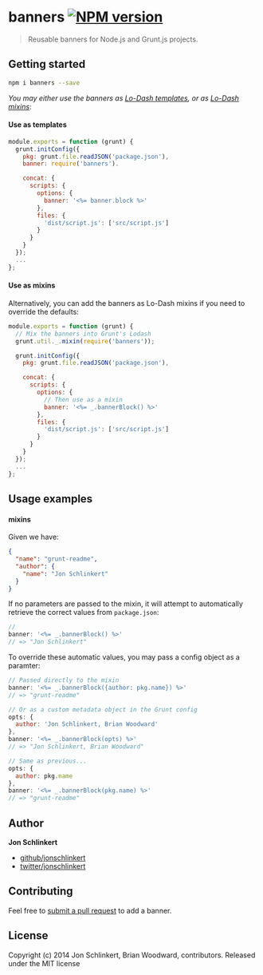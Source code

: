 # banners [![NPM version](https://badge.fury.io/js/banners.png)](http://badge.fury.io/js/banners)

> Reusable banners for Node.js and Grunt.js projects.

## Getting started

```bash
npm i banners --save
```

_You may either use the banners as [Lo-Dash templates](http://lodash.com/docs#template), or as [Lo-Dash mixins](http://lodash.com/docs#mixin)_:

#### Use as templates

```js
module.exports = function (grunt) {
  grunt.initConfig({
    pkg: grunt.file.readJSON('package.json'),
    banner: require('banners').

    concat: {
      scripts: {
        options: {
          banner: '<%= banner.block %>'
        },
        files: {
          'dist/script.js': ['src/script.js']
        }
      }
    }
  });
  ...
};
```

#### Use as mixins

Alternatively, you can add the banners as Lo-Dash mixins if you need to override the defaults:

```js
module.exports = function (grunt) {
  // Mix the banners into Grunt's Lodash
  grunt.util._.mixin(require('banners'));

  grunt.initConfig({
    pkg: grunt.file.readJSON('package.json'),

    concat: {
      scripts: {
        options: {
          // Then use as a mixin
          banner: '<%= _.bannerBlock() %>'
        },
        files: {
          'dist/script.js': ['src/script.js']
        }
      }
    }
  });
  ...
};
```


## Usage examples

#### mixins

Given we have:

```json
{
  "name": "grunt-readme",
  "author": {
    "name": "Jon Schlinkert"
  }
}
```

If no parameters are passed to the mixin, it will attempt to automatically retrieve the correct values from `package.json`:

```js
//
banner: '<%= _.bannerBlock() %>'
// => "Jon Schlinkert"
```

To override these automatic values, you may pass a config object as a paramter:

```js
// Passed directly to the mixin
banner: '<%= _.bannerBlock({author: pkg.name}) %>'
// => "grunt-readme"

// Or as a custom metadata object in the Grunt config
opts: {
  author: 'Jon Schlinkert, Brian Woodward'
},
banner: '<%= _.bannerBlock(opts) %>'
// => "Jon Schlinkert, Brian Woodward"

// Same as previous...
opts: {
  author: pkg.name
},
banner: '<%= _.bannerBlock(pkg.name) %>'
// => "grunt-readme"
```

## Author

**Jon Schlinkert**

+ [github/jonschlinkert](https://github.com/jonschlinkert)
+ [twitter/jonschlinkert](http://twitter.com/jonschlinkert)


## Contributing
Feel free to [submit a pull request](https://github.com/helpers/banners/issues) to add a banner.

## License
Copyright (c) 2014 Jon Schlinkert, Brian Woodward, contributors.
Released under the MIT license
